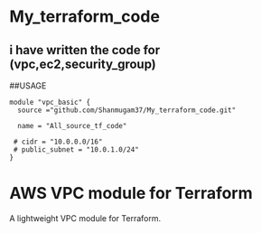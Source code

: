# My_terraform_code

## i have written the code for (vpc,ec2,security_group)

##USAGE
```hcl
module "vpc_basic" {
  source ="github.com/Shanmugam37/My_terraform_code.git"

  name = "All_source_tf_code"

 # cidr = "10.0.0.0/16"
 # public_subnet = "10.0.1.0/24"
}

```
# AWS VPC module for Terraform

A lightweight VPC module for Terraform.

